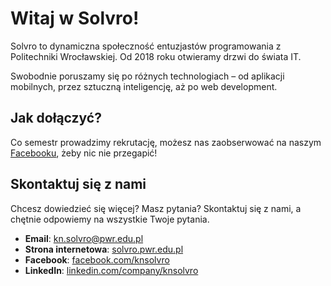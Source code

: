 # Witaj w Solvro!

Solvro to dynamiczna społeczność entuzjastów programowania z Politechniki Wrocławskiej. Od 2018 roku otwieramy drzwi do świata IT.

Swobodnie poruszamy się po różnych technologiach – od aplikacji mobilnych, przez sztuczną inteligencję, aż po web development.

## Jak dołączyć?

Co semestr prowadzimy rekrutację, możesz nas zaobserwować na naszym [Facebooku](https://www.facebook.com/knsolvro), żeby nic nie przegapić! 

## Skontaktuj się z nami

Chcesz dowiedzieć się więcej? Masz pytania? Skontaktuj się z nami, a chętnie odpowiemy na wszystkie Twoje pytania.

- **Email**: kn.solvro@pwr.edu.pl
- **Strona internetowa**: [solvro.pwr.edu.pl](https://solvro.pwr.edu.pl)
- **Facebook**: [facebook.com/knsolvro](https://www.facebook.com/knsolvro)
- **LinkedIn**: [linkedin.com/company/knsolvro](https://www.linkedin.com/company/knsolvro/)
